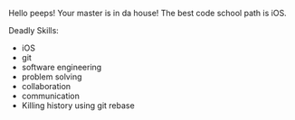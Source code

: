 Hello peeps! Your master is in da house!
The best code school path is iOS.

Deadly Skills:
* iOS
* git
* software engineering
* problem solving
* collaboration
* communication
* Killing history using git rebase
